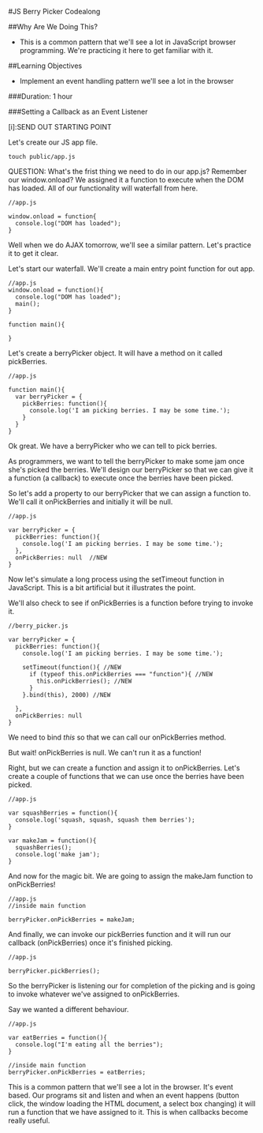 #JS Berry Picker Codealong

##Why Are We Doing This?
- This is a common pattern that we'll see a lot in JavaScript browser programming. We're practicing it here to get familiar with it.

##Learning Objectives
- Implement an event handling pattern we'll see a lot in the browser

###Duration: 1 hour

###Setting a Callback as an Event Listener

[i]:SEND OUT STARTING POINT

Let's create our JS app file.

```
touch public/app.js
```
QUESTION: What's the frist thing we need to do in our app.js? 
Remember our window.onload? We assigned it a function to execute when the DOM has loaded. All of our functionality will waterfall from here.

```
//app.js

window.onload = function{
  console.log("DOM has loaded");
}

```

Well when we do AJAX tomorrow, we'll see a similar pattern. Let's practice it to get it clear.

Let's start our waterfall. We'll create a main entry point function for out app.

```
//app.js
window.onload = function(){
  console.log("DOM has loaded");
  main();
}

function main(){
  
}
```
Let's create a berryPicker object. It will have a method on it called pickBerries.

```
//app.js

function main(){
  var berryPicker = {
    pickBerries: function(){
      console.log('I am picking berries. I may be some time.');
    } 
  }
}
```

Ok great. We have a berryPicker who we can tell to pick berries.

As programmers, we want to tell the berryPicker to make some jam once she's picked the berries. We'll design our berryPicker so that we can give it a function (a callback) to execute once the berries have been picked.

So let's add a property to our berryPicker that we can assign a function to. We'll call it onPickBerries and initially it will be null.

```
//app.js

var berryPicker = {
  pickBerries: function(){
    console.log('I am picking berries. I may be some time.');
  },
  onPickBerries: null  //NEW
}
```

Now let's simulate a long process using the setTimeout function in JavaScript. This is a bit artificial but it illustrates the point.

We'll also check to see if onPickBerries is a function before trying to invoke it.  

```
//berry_picker.js

var berryPicker = {
  pickBerries: function(){
    console.log('I am picking berries. I may be some time.');
 
    setTimeout(function(){ //NEW
      if (typeof this.onPickBerries === "function"){ //NEW
        this.onPickBerries(); //NEW
      }
    }.bind(this), 2000) //NEW

  },
  onPickBerries: null  
}
```

We need to bind *this* so that we can call our onPickBerries method.

But wait! onPickBerries is null. We can't run it as a function! 

Right, but we can create a function and assign it to onPickBerries. Let's create a couple of functions that we can use once the berries have been picked.

```
//app.js

var squashBerries = function(){
  console.log('squash, squash, squash them berries');
}

var makeJam = function(){
  squashBerries();
  console.log('make jam');
}
```
And now for the magic bit. We are going to assign the makeJam function to onPickBerries! 

```
//app.js
//inside main function

berryPicker.onPickBerries = makeJam;
```

And finally, we can invoke our pickBerries function and it will run our callback (onPickBerries) once it's finished picking.

```
//app.js

berryPicker.pickBerries();
```

So the berryPicker is listening our for completion of the picking and is going to invoke whatever we've assigned to onPickBerries. 

Say we wanted a different behaviour.

```
//app.js

var eatBerries = function(){
  console.log("I'm eating all the berries");
}

//inside main function
berryPicker.onPickBerries = eatBerries;
```

This is a common pattern that we'll see a lot in the browser. It's event based. Our programs sit and listen and when an event happens (button click, the window loading the HTML document, a select box changing) it will run a function that we have assigned to it. This is when callbacks become really useful.
